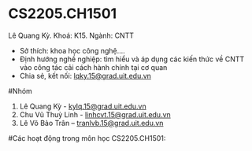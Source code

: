 # CS2205.CH1501
Lê Quang Kỳ. Khoá: K15. Ngành: CNTT  
- Sở thích: khoa học công nghệ....  
- Định hướng nghề nghiệp: tìm hiểu và áp dụng các kiến thức về CNTT vào công tác cải cách hành chính tại cơ quan 
- Chia sẻ, kết nối: lqky.15@grad.uit.edu.vn

#Nhóm
1.	Lê Quang Kỳ - kylq.15@grad.uit.edu.vn 
2.	Chu Vũ Thuỳ Linh - linhcvt.15@grad.uit.edu.vn 
3.	Lê Võ Bảo Trân – tranlvb.15@grad.uit.edu.vn 

#Các hoạt động trong môn học CS2205.CH1501:
